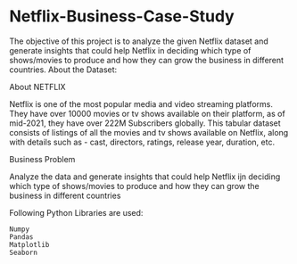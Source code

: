 # Netflix-Business-Case-Study

The objective of this project is to analyze the given Netflix dataset and generate insights that could help Netflix in deciding which type of shows/movies to produce and how they can grow the business in different countries.
About the Dataset:

About NETFLIX

Netflix is one of the most popular media and video streaming platforms. They have over 10000 movies or tv shows available on their platform, as of mid-2021, they have over 222M Subscribers globally. This tabular dataset consists of listings of all the movies and tv shows available on Netflix, along with details such as - cast, directors, ratings, release year, duration, etc.

Business Problem

Analyze the data and generate insights that could help Netflix ijn deciding which type of shows/movies to produce and how they can grow the business in different countries

Following Python Libraries are used:

    Numpy
    Pandas
    Matplotlib
    Seaborn
